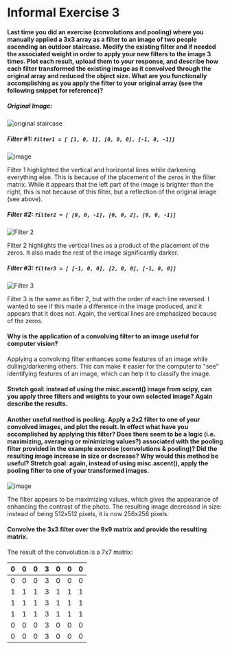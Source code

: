 # Informal Exercise 3

#### Last time you did an exercise (convolutions and pooling) where you manually applied a 3x3 array as a filter to an image of two people ascending an outdoor staircase. Modify the existing filter and if needed the associated weight in order to apply your new filters to the image 3 times. Plot each result, upload them to your response, and describe how each filter transformed the existing image as it convolved through the original array and reduced the object size. What are you functionally accomplishing as you apply the filter to your original array (see the following snippet for reference)? 

##### Original Image:
![original staircase](https://user-images.githubusercontent.com/78189165/108776436-65b25c80-7530-11eb-9775-f5416816d885.png)

##### Filter #1: `filter1 = [ [1, 0, 1], [0, 0, 0], [-1, 0, -1]]`

![image](https://user-images.githubusercontent.com/78189165/108777564-fb9ab700-7531-11eb-95c2-0084eacf6a0c.png)

Filter 1 highlighted the vertical and horizontal lines while darkening everything else. This is because of the placement of the zeros in the filter matrix. While it appears that the left part of the image is brighter than the right, this is not because of this filter, but a reflection of the original image (see above). 

##### Filter #2: `filter2 = [ [0, 0, -1], [0, 0, 2], [0, 0, -1]]`

![Filter 2](https://user-images.githubusercontent.com/78189165/108777392-be362980-7531-11eb-860d-6cc4e0aa6abe.png)

Filter 2 highlights the vertical lines as a product of the placement of the zeros. It also made the rest of the image significantly darker. 

##### Filter #3: `filter3 = [ [-1, 0, 0], [2, 0, 0], [-1, 0, 0]]`

![Filter 3](https://user-images.githubusercontent.com/78189165/108777454-d148f980-7531-11eb-9182-872c3b8737f0.png)

Filter 3 is the same as filter 2, but with the order of each line reversed. I wanted to see if this made a difference in the image produced, and it appears that it does not. Again, the vertical lines are emphasized because of the zeros. 

#### Why is the application of a convolving filter to an image useful for computer vision? 

Applying a convolving filter enhances some features of an image while dulling/darkening others. This can make it easier for the computer to "see" identifying features of an image, which can help it to classify the image. 

#### Stretch goal: instead of using the misc.ascent() image from scipy, can you apply three filters and weights to your own selected image? Again describe the results.

#### Another useful method is pooling. Apply a 2x2 filter to one of your convolved images, and plot the result. In effect what have you accomplished by applying this filter? Does there seem to be a logic (i.e. maximizing, averaging or minimizing values?) associated with the pooling filter provided in the example exercise (convolutions & pooling)? Did the resulting image increase in size or decrease? Why would this method be useful? Stretch goal: again, instead of using misc.ascent(), apply the pooling filter to one of your transformed images.

![image](https://user-images.githubusercontent.com/78189165/109032263-7b8c6280-7693-11eb-807e-ccdd12ff8cc3.png)

The filter appears to be maximizing values, which gives the appearance of enhancing the contrast of the photo. The resulting image decreased in size: instead of being 512x512 pixels, it is now 256x256 pixels. 

#### Convolve the 3x3 filter over the 9x9 matrix and provide the resulting matrix.

The result of the convolution is a 7x7 matrix: 

|0|0|0|3|0|0|0|
|-|-|-|-|-|-|-|
|0|0|0|3|0|0|0|
|1|1|1|3|1|1|1|
|1|1|1|3|1|1|1|
|1|1|1|3|1|1|1|
|0|0|0|3|0|0|0|
|0|0|0|3|0|0|0|


